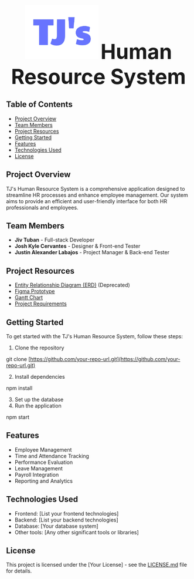 <h1 align="center">
  <img src="./TJ_logo.png" alt="Project Logo" width="200" />
  <span style="font-size: 2em; font-weight: bold; text-decoration: none; margin-top: 10px;">Human Resource System</span>
</h1>

## Table of Contents
- [Project Overview](#project-overview)
- [Team Members](#team-members)
- [Project Resources](#project-resources)
- [Getting Started](#getting-started)
- [Features](#features)
- [Technologies Used](#technologies-used)
- [License](#license)

## Project Overview

TJ's Human Resource System is a comprehensive application designed to streamline HR processes and enhance employee management. Our system aims to provide an efficient and user-friendly interface for both HR professionals and employees.

## Team Members

- **Jiv Tuban** - Full-stack Developer
- **Josh Kyle Cervantes** - Designer & Front-end Tester
- **Justin Alexander Labajos** - Project Manager & Back-end Tester

## Project Resources

- [Entity Relationship Diagram (ERD)](https://lucid.app/lucidchart/013b6572-5ae9-4f4a-bb3d-d02daf6ee185/edit?viewport_loc=-4894%2C4653%2C2528%2C1520%2C0_0&invitationId=inv_4a4705f6-0406-42c7-bb19-8468e7325180) (Deprecated)
- [Figma Prototype](https://www.figma.com/design/vYqzDNNCFrjzlPUTO85SRz/TJ's?node-id=0-1&t=kUjXV1fHD6GGX0YA-1)
- [Gantt Chart](https://docs.google.com/spreadsheets/d/1PTAUDENq60aPlKM9Gkx5v6iif7RqV7ZHYX3kAwddXdo/edit#gid=187229779)
- [Project Requirements](https://docs.google.com/document/d/1L9y0qh8n7GNmuDfBt7LZExpDAC30pVNC1ANz6pzKzRE/edit)

## Getting Started

To get started with the TJ's Human Resource System, follow these steps:

1. Clone the repository


git clone [https://github.com/your-repo-url.git](https://github.com/your-repo-url.git)


2. Install dependencies


npm install


3. Set up the database
4. Run the application


npm start

## Features

- Employee Management
- Time and Attendance Tracking
- Performance Evaluation
- Leave Management
- Payroll Integration
- Reporting and Analytics

## Technologies Used

- Frontend: [List your frontend technologies]
- Backend: [List your backend technologies]
- Database: [Your database system]
- Other tools: [Any other significant tools or libraries]


## License

This project is licensed under the [Your License] - see the [LICENSE.md](LICENSE.md) file for details.
